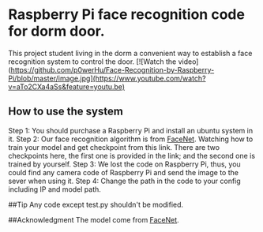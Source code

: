 # Raspberry Pi face recognition code for dorm door.
This project student living in the dorm a convenient way to establish a face recognition system to control the door.
[![Watch the video](https://github.com/p0werHu/Face-Recognition-by-Raspberry-Pi/blob/master/image.jpg](https://www.youtube.com/watch?v=aTo2CXa4aSs&feature=youtu.be)
## How to use the system
Step 1: You should purchase a Raspberry Pi and install an ubuntu system in it.
Step 2: Our face recognition algorithm is from [FaceNet](https://github.com/davidsandberg/facenet). Watching how to train your model and get checkpoint from this link. There are two checkpoints here, the first one is provided in the link; and the second one is trained by yourself.
Step 3: We lost the code on Raspberry Pi, thus, you could find any camera code of Raspberry Pi and send the image to the sever when using it.
Step 4: Change the path in the code to your config including IP and model path.

##Tip
Any code except test.py shouldn't be modified.

##Acknowledgment
The model come from [FaceNet](https://github.com/davidsandberg/facenet).

